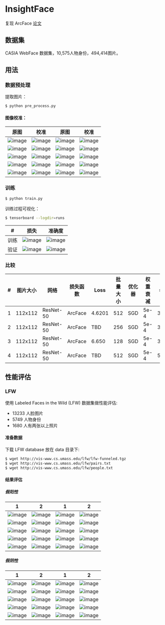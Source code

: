 # InsightFace

复现 ArcFace [论文](https://arxiv.org/pdf/1801.07698.pdf)

## 数据集

CASIA WebFace 数据集，10,575人物身份，494,414图片。

## 用法

### 数据预处理
提取图片：
```bash
$ python pre_process.py
```

#### 图像校准：
原图 | 校准 | 原图 | 校准 |
|---|---|---|---|
|![image](https://github.com/foamliu/InsightFace/raw/master/images/0_raw.jpg)|![image](https://github.com/foamliu/InsightFace/raw/master/images/0_img.jpg)|![image](https://github.com/foamliu/InsightFace/raw/master/images/1_raw.jpg)|![image](https://github.com/foamliu/InsightFace/raw/master/images/1_img.jpg)|
|![image](https://github.com/foamliu/InsightFace/raw/master/images/2_raw.jpg)|![image](https://github.com/foamliu/InsightFace/raw/master/images/2_img.jpg)|![image](https://github.com/foamliu/InsightFace/raw/master/images/3_raw.jpg)|![image](https://github.com/foamliu/InsightFace/raw/master/images/3_img.jpg)|
|![image](https://github.com/foamliu/InsightFace/raw/master/images/4_raw.jpg)|![image](https://github.com/foamliu/InsightFace/raw/master/images/4_img.jpg)|![image](https://github.com/foamliu/InsightFace/raw/master/images/5_raw.jpg)|![image](https://github.com/foamliu/InsightFace/raw/master/images/5_img.jpg)|
|![image](https://github.com/foamliu/InsightFace/raw/master/images/6_raw.jpg)|![image](https://github.com/foamliu/InsightFace/raw/master/images/6_img.jpg)|![image](https://github.com/foamliu/InsightFace/raw/master/images/7_raw.jpg)|![image](https://github.com/foamliu/InsightFace/raw/master/images/7_img.jpg)|
|![image](https://github.com/foamliu/InsightFace/raw/master/images/8_raw.jpg)|![image](https://github.com/foamliu/InsightFace/raw/master/images/8_img.jpg)|![image](https://github.com/foamliu/InsightFace/raw/master/images/9_raw.jpg)|![image](https://github.com/foamliu/InsightFace/raw/master/images/9_img.jpg)|

### 训练
```bash
$ python train.py
```

训练过程可视化：
```bash
$ tensorboard --logdir=runs
```
#|损失|准确度|
|---|---|---|
|训练|![image](https://github.com/foamliu/InsightFace/raw/master/images/train_loss.png)|![image](https://github.com/foamliu/InsightFace/raw/master/images/train_acc.png)|
|验证|![image](https://github.com/foamliu/InsightFace/raw/master/images/valid_loss.png)|![image](https://github.com/foamliu/InsightFace/raw/master/images/valid_acc.png)|

### 比较
#|图片大小|网络|损失函数|Loss|批量大小|优化器|权重衰减|s|m|预训练|dropout|LFW|
|---|---|---|---|---|---|---|---|---|---|---|---|---|
|1|112x112|ResNet-50|ArcFace|4.6201|512|SGD|5e-4|30|0.5|否|0.5|98.7666%|
|2|112x112|ResNet-50|ArcFace|TBD|256|SGD|5e-4|30|0.5|否|0.4|TBD|
|3|112x112|ResNet-50|ArcFace|6.650|128|SGD|5e-4|30|0.5|否|0.5|98.4333%|
|4|112x112|ResNet-50|ArcFace|TBD|512|SGD|5e-4|50|0.5|否|0.5|TBD|

## 性能评估

### LFW
使用 Labeled Faces in the Wild (LFW) 数据集做性能评估:

- 13233 人脸图片
- 5749 人物身份
- 1680 人有两张以上照片
#### 准备数据
下载 LFW database 放在 data 目录下:
```bash
$ wget http://vis-www.cs.umass.edu/lfw/lfw-funneled.tgz
$ wget http://vis-www.cs.umass.edu/lfw/pairs.txt
$ wget http://vis-www.cs.umass.edu/lfw/people.txt
```

#### 结果评估

##### 假阳性
1|2|1|2|
|---|---|---|---|
|![image](https://github.com/foamliu/InsightFace/raw/master/images/0_fp_0.jpg)|![image](https://github.com/foamliu/InsightFace/raw/master/images/0_fp_1.jpg)|![image](https://github.com/foamliu/InsightFace/raw/master/images/1_fp_0.jpg)|![image](https://github.com/foamliu/InsightFace/raw/master/images/1_fp_1.jpg)|
|![image](https://github.com/foamliu/InsightFace/raw/master/images/2_fp_0.jpg)|![image](https://github.com/foamliu/InsightFace/raw/master/images/2_fp_1.jpg)|![image](https://github.com/foamliu/InsightFace/raw/master/images/3_fp_0.jpg)|![image](https://github.com/foamliu/InsightFace/raw/master/images/3_fp_1.jpg)|
|![image](https://github.com/foamliu/InsightFace/raw/master/images/4_fp_0.jpg)|![image](https://github.com/foamliu/InsightFace/raw/master/images/4_fp_1.jpg)|![image](https://github.com/foamliu/InsightFace/raw/master/images/5_fp_0.jpg)|![image](https://github.com/foamliu/InsightFace/raw/master/images/5_fp_1.jpg)|
|![image](https://github.com/foamliu/InsightFace/raw/master/images/6_fp_0.jpg)|![image](https://github.com/foamliu/InsightFace/raw/master/images/6_fp_1.jpg)|![image](https://github.com/foamliu/InsightFace/raw/master/images/7_fp_0.jpg)|![image](https://github.com/foamliu/InsightFace/raw/master/images/7_fp_1.jpg)|
|![image](https://github.com/foamliu/InsightFace/raw/master/images/8_fp_0.jpg)|![image](https://github.com/foamliu/InsightFace/raw/master/images/8_fp_1.jpg)|![image](https://github.com/foamliu/InsightFace/raw/master/images/9_fp_0.jpg)|![image](https://github.com/foamliu/InsightFace/raw/master/images/9_fp_1.jpg)|

##### 假阴性
1|2|1|2|
|---|---|---|---|
|![image](https://github.com/foamliu/InsightFace/raw/master/images/0_fn_0.jpg)|![image](https://github.com/foamliu/InsightFace/raw/master/images/0_fn_1.jpg)|![image](https://github.com/foamliu/InsightFace/raw/master/images/1_fn_0.jpg)|![image](https://github.com/foamliu/InsightFace/raw/master/images/1_fn_1.jpg)|
|![image](https://github.com/foamliu/InsightFace/raw/master/images/2_fn_0.jpg)|![image](https://github.com/foamliu/InsightFace/raw/master/images/2_fn_1.jpg)|![image](https://github.com/foamliu/InsightFace/raw/master/images/3_fn_0.jpg)|![image](https://github.com/foamliu/InsightFace/raw/master/images/3_fn_1.jpg)|
|![image](https://github.com/foamliu/InsightFace/raw/master/images/4_fn_0.jpg)|![image](https://github.com/foamliu/InsightFace/raw/master/images/4_fn_1.jpg)|![image](https://github.com/foamliu/InsightFace/raw/master/images/5_fn_0.jpg)|![image](https://github.com/foamliu/InsightFace/raw/master/images/5_fn_1.jpg)|
|![image](https://github.com/foamliu/InsightFace/raw/master/images/6_fn_0.jpg)|![image](https://github.com/foamliu/InsightFace/raw/master/images/6_fn_1.jpg)|![image](https://github.com/foamliu/InsightFace/raw/master/images/7_fn_0.jpg)|![image](https://github.com/foamliu/InsightFace/raw/master/images/7_fn_1.jpg)|
|![image](https://github.com/foamliu/InsightFace/raw/master/images/8_fn_0.jpg)|![image](https://github.com/foamliu/InsightFace/raw/master/images/8_fn_1.jpg)|![image](https://github.com/foamliu/InsightFace/raw/master/images/9_fn_0.jpg)|![image](https://github.com/foamliu/InsightFace/raw/master/images/9_fn_1.jpg)|
 